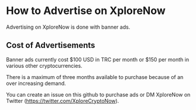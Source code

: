
# How to Advertise on XploreNow

Advertising on XploreNow is done with banner ads.

## Cost of Advertisements

Banner ads currently cost $100 USD in TRC per month or $150 per month in various other cryptocurrencies.

There is a maximum of three months available to purchase because of an over increasing demand.

You can create an issue on this github to purchase ads or DM XploreNow on Twitter (https://twitter.com/XploreCryptoNow).
